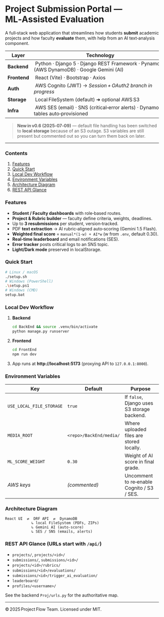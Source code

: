 # Project Submission Portal — ML‑Assisted Evaluation

A full‑stack web application that streamlines how students **submit** academic projects and how faculty **evaluate** them, with help from an AI text‑analysis component.

| Layer      | Technology                                                                                |
|------------|-------------------------------------------------------------------------------------------|
| **Backend**| Python · Django 5 · Django REST Framework · PynamoDB (AWS DynamoDB) · Google Gemini (AI)    |
| **Frontend**| React (Vite) · Bootstrap · Axios                                                          |
| **Auth**   | AWS Cognito (JWT) → *Session + OAuth2 branch in progress*                                  |
| **Storage**| Local FileSystem (default) ➜ optional AWS S3                                              |
| **Infra**  | AWS SES (email) · SNS (critical‑error alerts) · DynamoDB tables auto‑provisioned           |

> **New in v0.6 (2025‑07‑09)** — default file handling has been switched to **local storage** because of an S3 outage.
> S3 variables are still present but commented out so you can turn them back on later.

---

### Contents
1. [Features](#features)
2. [Quick Start](#quick-start)
3. [Local Dev Workflow](#local-dev-workflow)
4. [Environment Variables](#environment-variables)
5. [Architecture Diagram](#architecture-diagram)
6. [REST API Glance](#rest-api-glance)

### Features
* **Student / Faculty dashboards** with role‑based routes.
* **Project & Rubric builder** — faculty define criteria, weights, deadlines.
* Up to **3 resubmissions** per student, version‑tracked.
* PDF **text extraction** → AI rubric‑aligned auto‑scoring (Gemini 1.5 Flash).
* **Weighted final score** = `manual*(1‑w) + AI*w` (w from `.env`, default 0.30).
* **Real‑time leaderboard** and email notifications (SES).
* **Error tracker** posts critical logs to an SNS topic.
* **Light/Dark mode** preserved in localStorage.

### Quick Start
```bash
# Linux / macOS
./setup.sh
# Windows (PowerShell)
.\setup.ps1
# Windows (CMD)
setup.bat
```

### Local Dev Workflow
1. **Backend**
   ```bash
   cd BackEnd && source .venv/bin/activate
   python manage.py runserver
   ```
2. **Frontend**
   ```bash
   cd FrontEnd
   npm run dev
   ```
3. App runs at **http://localhost:5173** (proxying API to `127.0.0.1:8000`).

### Environment Variables
| Key | Default | Purpose |
|-----|---------|---------|
| `USE_LOCAL_FILE_STORAGE` | `true` | If `false`, Django uses S3 storage backend. |
| `MEDIA_ROOT` | `<repo>/BackEnd/media/` | Where uploaded files are stored locally. |
| `ML_SCORE_WEIGHT` | `0.30` | Weight of AI score in final grade. |
| *AWS keys* | *(commented)* | Uncomment to re‑enable Cognito / S3 / SES. |

### Architecture Diagram
```text
React UI  ⇄  DRF API  ⇄  DynamoDB
            ↳ local FileSystem (PDFs, ZIPs)
            ↳ Gemini AI (auto‑score)
            ↳ SES / SNS (emails, alerts)
```

### REST API Glance (URLs start with `/api/`)
* `projects/`, `projects/<id>/`
* `submissions/`, `submissions/<id>/`
* `projects/<id>/rubrics/`
* `submissions/<id>/evaluations/`
* `submissions/<id>/trigger_ai_evaluation/`
* `leaderboard/`
* `profiles/<username>/`

See the backend `Proj/urls.py` for the authoritative map.

---

© 2025 Project Flow Team. Licensed under MIT.
